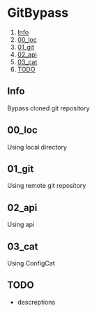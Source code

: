 # GitBypass
1. [Info](#info)
1. [00_loc](#00_loc)
1. [01_git](#01_git)
1. [02_api](#02_api)
1. [03_cat](#03_cat)
1. [TODO](#todo)

## Info
Bypass cloned git repository

## 00_loc
Using local directory

## 01_git
Using remote git repository

## 02_api
Using api

## 03_cat
Using ConfigCat

## TODO
- descreptions
